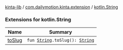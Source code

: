 [kinta-lib](../../index.md) / [com.dailymotion.kinta.extension](../index.md) / [kotlin.String](./index.md)

### Extensions for kotlin.String

| Name | Summary |
|---|---|
| [toSlug](to-slug.md) | `fun `[`String`](https://kotlinlang.org/api/latest/jvm/stdlib/kotlin/-string/index.html)`.toSlug(): `[`String`](https://kotlinlang.org/api/latest/jvm/stdlib/kotlin/-string/index.html) |
